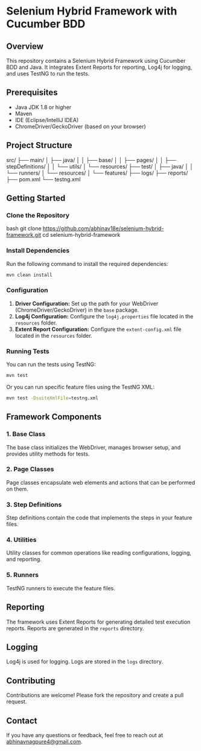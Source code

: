 
# Selenium Hybrid Framework with Cucumber BDD

## Overview

This repository contains a Selenium Hybrid Framework using Cucumber BDD and Java. It integrates Extent Reports for reporting, Log4j for logging, and uses TestNG to run the tests.

## Prerequisites

- Java JDK 1.8 or higher
- Maven
- IDE (Eclipse/IntelliJ IDEA)
- ChromeDriver/GeckoDriver (based on your browser)

## Project Structure

src/
├── main/
│   ├── java/
│   │   ├── base/
│   │   ├── pages/
│   │   ├── stepDefinitions/
│   │   └── utils/
│   └── resources/
├── test/
│   ├── java/
│   │   └── runners/
│   └── resources/
│       └── features/
├── logs/
├── reports/
├── pom.xml
└── testng.xml


## Getting Started

### Clone the Repository

bash
git clone https://github.com/abhinav18e/selenium-hybrid-framework.git
cd selenium-hybrid-framework


### Install Dependencies

Run the following command to install the required dependencies:

```bash
mvn clean install
```

### Configuration

1. **Driver Configuration:** Set up the path for your WebDriver (ChromeDriver/GeckoDriver) in the `base` package.
2. **Log4j Configuration:** Configure the `log4j.properties` file located in the `resources` folder.
3. **Extent Report Configuration:** Configure the `extent-config.xml` file located in the `resources` folder.

### Running Tests

You can run the tests using TestNG:

```bash
mvn test
```

Or you can run specific feature files using the TestNG XML:

```bash
mvn test -DsuiteXmlFile=testng.xml
```

## Framework Components

### 1. Base Class

The base class initializes the WebDriver, manages browser setup, and provides utility methods for tests.

### 2. Page Classes

Page classes encapsulate web elements and actions that can be performed on them.

### 3. Step Definitions

Step definitions contain the code that implements the steps in your feature files.

### 4. Utilities

Utility classes for common operations like reading configurations, logging, and reporting.

### 5. Runners

TestNG runners to execute the feature files.

## Reporting

The framework uses Extent Reports for generating detailed test execution reports. Reports are generated in the `reports` directory.

## Logging

Log4j is used for logging. Logs are stored in the `logs` directory.

## Contributing

Contributions are welcome! Please fork the repository and create a pull request.

## Contact

If you have any questions or feedback, feel free to reach out at abhinavnagpure4@gmail.com.

